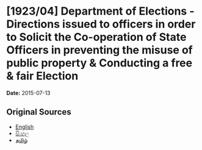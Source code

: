 # [1923/04] Department of Elections - Directions issued to officers in order to Solicit the Co-operation of State Officers in preventing the misuse of public property & Conducting a free & fair Election

**Date:** 2015-07-13

## Original Sources

- [English](https://documents.gov.lk/view/extra-gazettes/2015/7/1923-04_E.pdf)
- [සිංහල](https://documents.gov.lk/view/extra-gazettes/2015/7/1923-04_S.pdf)
- [தமிழ்](https://documents.gov.lk/view/extra-gazettes/2015/7/1923-04_T.pdf)
